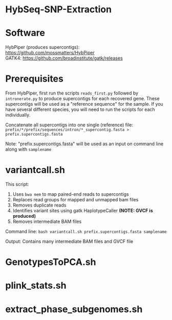 # HybSeq-SNP-Extraction

# Software
HybPiper (produces supercontigs): https://github.com/mossmatters/HybPiper <br/>
GATK4: https://github.com/broadinstitute/gatk/releases 


# Prerequisites
From HybPiper, first run  the scripts ``` reads_first.py ``` followed by ```intronerate.py``` to produce supercontigs for each recovered gene. These supercontigs will be used as a 
"reference sequence" for the sample. If you have several different species, you will need to run the scripts for each individually.

Concatenate all supercontigs into one single (reference) file: <br/>
``` prefix/*/prefix/sequences/intron/*_supercontig.fasta > prefix.supercontigs.fasta ```

Note: "prefix.supercontigs.fasta" will be used as an input on command line along with ```samplename```

# <b> variantcall.sh </b>
This script:
1. Uses ```bwa mem``` to map paired-end reads to supercontigs
2. Replaces read groups for mapped and unmapped bam files
2. Removes duplicate reads 
3. Identifies variant sites using gatk HaplotypeCaller <b>(NOTE: GVCF is produced) </b>
4. Removes intermediate BAM files

Command line: ```bash variantcall.sh prefix.supercontigs.fasta samplename```

Output: Contains many intermediate BAM files and GVCF file

# <b> GenotypesToPCA.sh </b> 

# <b> plink_stats.sh </b>

# <b> extract_phase_subgenomes.sh </b>